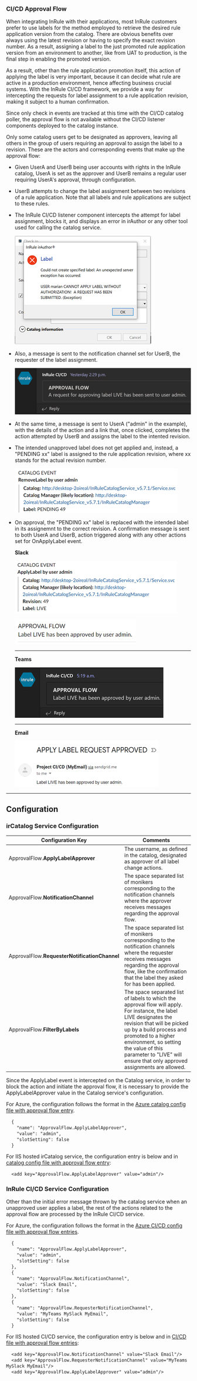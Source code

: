 ### CI/CD Approval Flow

When integrating InRule with their applications, most InRule customers prefer to use labels for the method employed to retrieve the desired rule application version from the catalog.  There are obvious benefits over always using the latest revision or having to specify the exact revision number.  As a result, assigning a label to the just promoted rule application version from an environment to another, like from UAT to production, is the final step in enabling the promoted version.

As a result, other than the rule application promotion itself, this action of applying the label is very important, because it can decide what rule are active in a production environment, hence affecting business crucial systems.  With the InRule CI/CD framework, we provide a way for intercepting the requests for label assignment to a rule application revision, making it subject to a human confirmation.

Since only check in events are tracked at this time with the CI/CD catalog poller, the approval flow is not available without the CI/CD listener components deployed to the catalog instance.

Only some catalog users get to be designated as approvers, leaving all others in the group of users requiring an approval to assign the label to a revision.  These are the actors and corresponding events that make up the approval flow:

* Given UserA and UserB being user accounts with rights in the InRule catalog, UserA is set as the approver and UserB remains a regular user requiring UserA's approval, through configuration.
* UserB attempts to change the label assignment between two revisions of a rule application.  Note that all labels and rule applications are subject to these rules.
* The InRule CI/CD listener component intercepts the attempt for label assignment, blocks it, and displays an error in irAuthor or any other tool used for calling the catalog service.

    ![Slack with Label Approved Message](../images/InRuleCICD_label_request_error.png)

* Also, a message is sent to the notification channel set for UserB, the requester of the label assignment.

    ![Teams Requester Message](../images/InRuleCICD_label_requester_1.png)

* At the same time, a message is sent to UserA ("admin" in the example), with the details of the action and a link that, once clicked, completes the action attempted by UserB and assigns the label to the intented revision.
* The intended unapproved label does not get applied and, instead, a "PENDING xx" label is assigned to the rule application revision, where xx stands for the actual revision number.

    ![Slack Event 1](../images/InRuleCICD_label_request_1.png)

* On approval, the "PENDING xx" label is replaced with the intended label in its assignemnt to the correct revision.  A confirmation message is sent to both UserA and UserB, action triggered along with any other actions set for OnApplyLabel event.

    **Slack**
    
    ![Slack Event 2](../images/InRuleCICD_label_request_2.png)

    ![Slack with Label Approved Message](../images/InRuleCICD_label_approved_slack.png)

    ---
    **Teams**

    ![Teams with Label Approved Message](../images/InRuleCICD_label_approved_teams.png)

    ---
    **Email**

    ![Email with Label Approved Message](../images/InRuleCICD_label_approved_email.png)

---
## Configuration

### irCatalog Service Configuration

|Configuration Key | Comments
--- | ---
|ApprovalFlow.**ApplyLabelApprover**| The username, as defined in the catalog, designated as approver of all label change actions.
|ApprovalFlow.**NotificationChannel**| The space separated list of monikers corresponding to the notification channels where the approver receives messages regarding the approval flow.
|ApprovalFlow.**RequesterNotificationChannel**| The space separated list of monikers corresponding to the notification channels where the requester receives messages regarding the approval flow, like the confirmation that the label they asked for has been applied.
|ApprovalFlow.**FilterByLabels**| The space separated list of labels to which the approval flow will apply.  For instance, the label LIVE designates the revision that will be picked up by a build process and promoted to a higher environment, so setting the value of this parameter to "LIVE" will ensure that only approved assignments are allowed. 

Since the ApplyLabel event is intercepted on the Catalog service, in order to block the action and initiate the approval flow, it is necessary to provide the ApplyLabelApprover value in the Catalog service's configuration.

For Azure, the configuration follows the format in the [Azure catalog config file with approval flow entry](../config/InRule.Catalog.Service_ApprovalFlow.config.json).

```
  {
    "name": "ApprovalFlow.ApplyLabelApprover",
    "value": "admin",
    "slotSetting": false
  }
```

For IIS hosted irCatalog service, the configuration entry is below and in [catalog config file with approval flow entry](../config/InRule.Catalog.Service_ApprovalFlow.config): 

```
  <add key="ApprovalFlow.ApplyLabelApprover" value="admin"/>
```

### InRule CI/CD Service Configuration

Other than the initial error message thrown by the catalog service when an unapproved user applies a label, the rest of the actions related to the approval flow are processed by the InRule CI/CD service.

For Azure, the configuration follows the format in the [Azure CI/CD config file with approval flow entries](../config/InRuleCICD_ApprovalFlow.config.json).

```
  {
    "name": "ApprovalFlow.ApplyLabelApprover",
    "value": "admin",
    "slotSetting": false
  },
  {
    "name": "ApprovalFlow.NotificationChannel",
    "value": "Slack Email",
    "slotSetting": false
  },
  {
    "name": "ApprovalFlow.RequesterNotificationChannel",
    "value": "MyTeams MySlack MyEmail",
    "slotSetting": false
  }
```

For IIS hosted CI/CD service, the configuration entry is below and in [CI/CD file with approval flow entries](../config/InRuleCICD_ApprovalFlow.config): 

```
  <add key="ApprovalFlow.NotificationChannel" value="Slack Email"/>
  <add key="ApprovalFlow.RequesterNotificationChannel" value="MyTeams MySlack MyEmail"/>
  <add key="ApprovalFlow.ApplyLabelApprover" value="admin"/>
```
